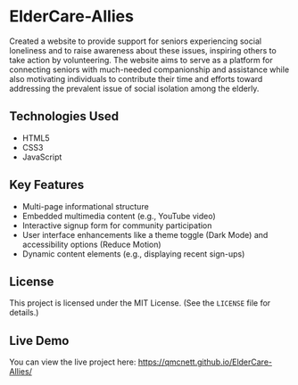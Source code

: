 # ElderCare-Allies
Created a website to provide support for seniors experiencing social loneliness and to raise awareness about these issues, inspiring others to take action by volunteering. The website aims to serve as a platform for connecting seniors with much-needed companionship and assistance while also motivating individuals to contribute their time and efforts toward addressing the prevalent issue of social isolation among the elderly.


## Technologies Used
* HTML5
* CSS3
* JavaScript


## Key Features
* Multi-page informational structure
* Embedded multimedia content (e.g., YouTube video)
* Interactive signup form for community participation
* User interface enhancements like a theme toggle (Dark Mode) and accessibility options (Reduce Motion)
* Dynamic content elements (e.g., displaying recent sign-ups)


## License
This project is licensed under the MIT License. (See the `LICENSE` file for details.)



## Live Demo
You can view the live project here: https://qmcnett.github.io/ElderCare-Allies/
